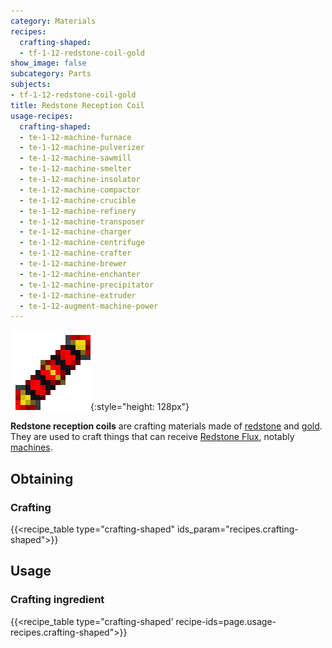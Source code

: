 ```yaml
---
category: Materials
recipes:
  crafting-shaped:
  - tf-1-12-redstone-coil-gold
show_image: false
subcategory: Parts
subjects:
- tf-1-12-redstone-coil-gold
title: Redstone Reception Coil
usage-recipes:
  crafting-shaped:
  - te-1-12-machine-furnace
  - te-1-12-machine-pulverizer
  - te-1-12-machine-sawmill
  - te-1-12-machine-smelter
  - te-1-12-machine-insolator
  - te-1-12-machine-compactor
  - te-1-12-machine-crucible
  - te-1-12-machine-refinery
  - te-1-12-machine-transposer
  - te-1-12-machine-charger
  - te-1-12-machine-centrifuge
  - te-1-12-machine-crafter
  - te-1-12-machine-brewer
  - te-1-12-machine-enchanter
  - te-1-12-machine-precipitator
  - te-1-12-machine-extruder
  - te-1-12-augment-machine-power
---
```


![Redstone reception coil](/assets/images/docs/1.12/thermal-foundation/redstone-coil-gold.png){:style="height: 128px"}


**Redstone reception coils** are crafting materials made of
[redstone](https://minecraft.gamepedia.com/Redstone) and
[gold](https://minecraft.gamepedia.com/Gold_Ingot). They are used to craft
things that can receive [Redstone Flux](/docs/redstone-flux/), notably
[machines](../../thermal-expansion/machines/).


Obtaining
---------

### Crafting
{{<recipe_table type="crafting-shaped" ids_param="recipes.crafting-shaped">}}


Usage
-----

### Crafting ingredient
{{<recipe_table type="crafting-shaped' recipe-ids=page.usage-recipes.crafting-shaped">}}
